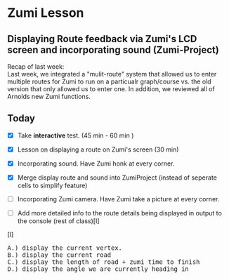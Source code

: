 # Zumi Lesson
## Displaying Route feedback via Zumi's LCD screen and incorporating sound (Zumi-Project)

Recap of last week:  <br>
Last week, we integrated a "mulit-route" system that allowed us to enter multiple routes for Zumi to run on a particualr graph/course vs. the old version that only allowed us to enter one.  In addition, we reviewed all of Arnolds new Zumi functions.  <br> 

Today
-------
- [X]  Take **interactive** test.   (45 min - 60 min ) <br>
- [X]  Lesson on displaying a route on Zumi's screen (30 min) <br>
- [X]  Incorporating sound.         Have Zumi honk at every corner. <br>
- [X]  Merge display route and sound into ZumiProject (instead of seperate cells to simplify feature)  <br>
- [ ]  Incorporating Zumi camera.   Have Zumi take a picture at every corner.  <br>
- [ ]  Add more detailed info to the route details being displayed in output to the console (rest of class)[I] <br>


[I]
<pre>
A.) display the current vertex.
B.) display the current road
C.) display the length of road + zumi time to finish
D.) display the angle we are currently heading in  </pre> <br>
